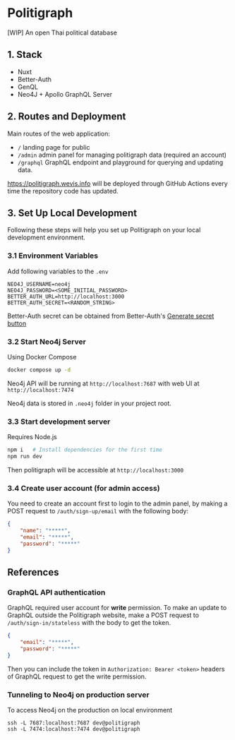 # Politigraph

[WIP] An open Thai political database

## 1. Stack

- Nuxt
- Better-Auth
- GenQL
- Neo4J + Apollo GraphQL Server

## 2. Routes and Deployment

Main routes of the web application:

- `/` landing page for public
- `/admin` admin panel for managing politigraph data (required an account)
- `/graphql` GraphQL endpoint and playground for querying and updating data.

https://politigraph.wevis.info will be deployed through GitHub Actions every time the repository code has updated.

## 3. Set Up Local Development

Following these steps will help you set up Politigraph on your local development environment.

### 3.1 Environment Variables

Add following variables to the `.env`

```env
NEO4J_USERNAME=neo4j
NEO4J_PASSWORD=<SOME_INITIAL_PASSWORD>
BETTER_AUTH_URL=http://localhost:3000
BETTER_AUTH_SECRET=<RANDOM_STRING>
```

Better-Auth secret can be obtained from Better-Auth's [Generate secret button](https://www.better-auth.com/docs/installation)

### 3.2 Start Neo4j Server

Using Docker Compose

```bash
docker compose up -d
```

Neo4j API will be running at `http://localhost:7687` with web UI at `http://localhost:7474`

Neo4j data is stored in `.neo4j` folder in your project root.

### 3.3 Start development server

Requires Node.js

```sh
npm i	# Install dependencies for the first time
npm run dev
```

Then politigraph will be accessible at `http://localhost:3000`

### 3.4 Create user account (for admin access)

You need to create an account first to login to the admin panel, by making a POST request to `/auth/sign-up/email` with the following body:

```json
{
	"name": "*****",
	"email": "*****",
	"password": "*****"
}
```

## References

### GraphQL API authentication

GraphQL required user account for **write** permission. To make an update to GraphQL outside the Politigraph website, make a POST request to `/auth/sign-in/stateless` with the body to get the token.

```json
{
	"email": "*****",
	"password": "*****"
}
```

Then you can include the token in `Authorization: Bearer <token>` headers of GraphQL request to get the write permission.

### Tunneling to Neo4j on production server

To access Neo4j on the production on local environment

```shell
ssh -L 7687:localhost:7687 dev@politigraph
ssh -L 7474:localhost:7474 dev@politigraph
```

